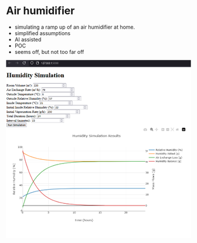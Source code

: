 # Air humidifier

 - simulating a ramp up of an air humidifier at home.
 - simplified assumptions
 - AI assisted
 - POC 
 - seems off, but not too far off


![screenshot_app.png](docs/screenshot_app.png)
